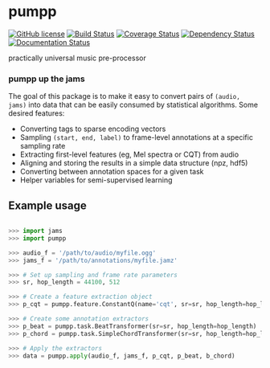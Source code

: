 # pumpp
[![GitHub license](https://img.shields.io/badge/license-ISC-blue.svg)](https://raw.githubusercontent.com/bmcfee/pumpp/master/LICENSE)
[![Build Status](https://travis-ci.org/bmcfee/pumpp.svg?branch=master)](https://travis-ci.org/bmcfee/pumpp)
[![Coverage Status](https://coveralls.io/repos/github/bmcfee/pumpp/badge.svg?branch=master)](https://coveralls.io/github/bmcfee/pumpp?branch=master)
[![Dependency Status](https://dependencyci.com/github/bmcfee/pumpp/badge)](https://dependencyci.com/github/bmcfee/pumpp)
[![Documentation Status](http://readthedocs.org/projects/pumpp/badge/?version=latest)](http://pumpp.readthedocs.io/en/latest/?badge=latest)



practically universal music pre-processor

### pumpp up the jams

The goal of this package is to make it easy to convert pairs of `(audio, jams)` into data that can
be easily consumed by statistical algorithms.  Some desired features:

- Converting tags to sparse encoding vectors
- Sampling `(start, end, label)` to frame-level annotations at a specific sampling rate
- Extracting first-level features (eg, Mel spectra or CQT) from audio
- Aligning and storing the results in a simple data structure (npz, hdf5)
- Converting between annotation spaces for a given task
- Helper variables for semi-supervised learning

## Example usage

```python

>>> import jams
>>> import pumpp

>>> audio_f = '/path/to/audio/myfile.ogg'
>>> jams_f = '/path/to/annotations/myfile.jamz'

>>> # Set up sampling and frame rate parameters
>>> sr, hop_length = 44100, 512

>>> # Create a feature extraction object
>>> p_cqt = pumpp.feature.ConstantQ(name='cqt', sr=sr, hop_length=hop_length)

>>> # Create some annotation extractors
>>> p_beat = pumpp.task.BeatTransformer(sr=sr, hop_length=hop_length)
>>> p_chord = pumpp.task.SimpleChordTransformer(sr=sr, hop_length=hop_length)

>>> # Apply the extractors
>>> data = pumpp.apply(audio_f, jams_f, p_cqt, p_beat, b_chord)
```
